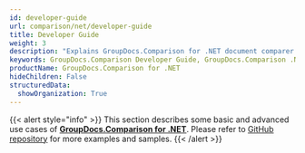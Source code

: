 ```yaml
---
id: developer-guide
url: comparison/net/developer-guide
title: Developer Guide
weight: 3
description: "Explains GroupDocs.Comparison for .NET document comparer features and shows how to compare PDF, Word, Excel, PowerPoint documents inside your .NET applications"
keywords: GroupDocs.Comparison Developer Guide, GroupDocs.Comparison .NET Developer Guide, GroupDocs.Comparison Developer Guide C#, Using GroupDocs.Comparison for .NET, GroupDocs.Comparison for .NET use cases
productName: GroupDocs.Comparison for .NET
hideChildren: False
structuredData:
  showOrganization: True
---
```

{{< alert style="info" >}}
This section describes some basic and advanced use cases of **[GroupDocs.Comparison for .NET](https://products.groupdocs.com/comparison/net)**. Please refer to [GitHub repository](https://github.com/groupdocs-comparison/GroupDocs.Comparison-for-.NET) for more examples and samples.
{{< /alert >}}
